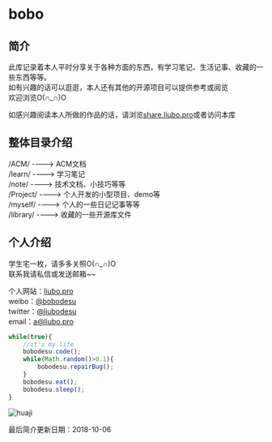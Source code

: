 # bobo


## 简介

此库记录着本人平时分享关于各种方面的东西，有学习笔记、生活记事、收藏的一些东西等等。  
如有兴趣的话可以逛逛，本人还有其他的开源项目可以提供参考或阅览  
欢迎浏览O(∩_∩)O  
  
如感兴趣阅读本人所做的作品的话，请浏览[share.liubo.pro](https://share.liubo.pro/)或者访问本库  
  
  
## 整体目录介绍
 
/ACM/     ----> ACM文档  
/learn/   ----> 学习笔记  
/note/   ----> 技术文档、小技巧等等  
/Project/ ----> 个人开发的小型项目、demo等  
/myself/  ----> 个人的一些日记记事等等  
/library/ ----> 收藏的一些开源库文件
  
  
## 个人介绍

学生宅一枚，请多多关照O(∩_∩)O  
联系我请私信或发送邮箱~~  
  
  
个人网站：[liubo.pro](http://liubo.pro/?from=other(github))   
weibo：[@bobodesu](https://weibo.com/bobodesu)    
twitter：[@liubodesu](https://twitter.com/liubodesu)    
email：[a@liubo.pro](mailto:a@liubo.pro)
  
  
  
```js
while(true){
    //it's my life
    bobodesu.code();
    while(Math.random()>0.1){
        bobodesu.repairBug();
    }
    bobodesu.eat();
    bobodesu.sleep();
}
```


![huaji](https://www.fuhaodq.com/d/file/fuhaotuan/2017-02-26/b6a60560245bcd9c46e4c5790366b4b9.jpg "huaji")  
     
     
     
     
最后简介更新日期：2018-10-06
